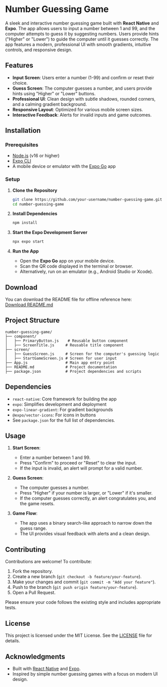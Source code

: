 # Number Guessing Game

A sleek and interactive number guessing game built with **React Native** and **Expo**. The app allows users to input a number between 1 and 99, and the computer attempts to guess it by suggesting numbers. Users provide hints ("Higher" or "Lower") to guide the computer until it guesses correctly. The app features a modern, professional UI with smooth gradients, intuitive controls, and responsive design.

## Features
- **Input Screen**: Users enter a number (1-99) and confirm or reset their choice.
- **Guess Screen**: The computer guesses a number, and users provide hints using "Higher" or "Lower" buttons.
- **Professional UI**: Clean design with subtle shadows, rounded corners, and a calming gradient background.
- **Responsive Layout**: Optimized for various mobile screen sizes.
- **Interactive Feedback**: Alerts for invalid inputs and game outcomes.


## Installation

### Prerequisites
- [Node.js](https://nodejs.org/) (v16 or higher)
- [Expo CLI](https://docs.expo.dev/get-started/installation/)
- A mobile device or emulator with the [Expo Go](https://expo.dev/client) app

### Setup
1. **Clone the Repository**
   ```bash
   git clone https://github.com/your-username/number-guessing-game.git
   cd number-guessing-game
   ```

2. **Install Dependencies**
   ```bash
   npm install
   ```

3. **Start the Expo Development Server**
   ```bash
   npx expo start
   ```

4. **Run the App**
   - Open the **Expo Go** app on your mobile device.
   - Scan the QR code displayed in the terminal or browser.
   - Alternatively, run on an emulator (e.g., Android Studio or Xcode).

## Download
You can download the README file for offline reference here:  
[Download README.md](https://raw.githubusercontent.com/your-username/number-guessing-game/main/README.md)

## Project Structure
```
number-guessing-game/
├── component/
│   ├── PrimaryButton.js    # Reusable button component
│   ├── ScreenTitle.js     # Reusable title component
├── screen/
│   ├── GuessScreen.js     # Screen for the computer's guessing logic
│   ├── StartGameScreen.js # Screen for user input
├── App.js                 # Main app entry point
├── README.md              # Project documentation
├── package.json           # Project dependencies and scripts
```

## Dependencies
- `react-native`: Core framework for building the app
- `expo`: Simplifies development and deployment
- `expo-linear-gradient`: For gradient backgrounds
- `@expo/vector-icons`: For icons in buttons
- See `package.json` for the full list of dependencies.

## Usage
1. **Start Screen**:
   - Enter a number between 1 and 99.
   - Press "Confirm" to proceed or "Reset" to clear the input.
   - If the input is invalid, an alert will prompt for a valid number.

2. **Guess Screen**:
   - The computer guesses a number.
   - Press "Higher" if your number is larger, or "Lower" if it's smaller.
   - If the computer guesses correctly, an alert congratulates you, and the game resets.

3. **Game Flow**:
   - The app uses a binary search-like approach to narrow down the guess range.
   - The UI provides visual feedback with alerts and a clean design.

## Contributing
Contributions are welcome! To contribute:
1. Fork the repository.
2. Create a new branch (`git checkout -b feature/your-feature`).
3. Make your changes and commit (`git commit -m "Add your feature"`).
4. Push to the branch (`git push origin feature/your-feature`).
5. Open a Pull Request.

Please ensure your code follows the existing style and includes appropriate tests.

## License
This project is licensed under the MIT License. See the [LICENSE](LICENSE) file for details.

## Acknowledgments
- Built with [React Native](https://reactnative.dev/) and [Expo](https://expo.dev/).
- Inspired by simple number guessing games with a focus on modern UI design.
